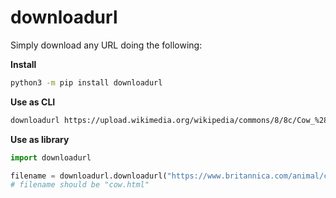 # downloadurl

Simply download any URL doing the following:

**Install**
```bash
python3 -m pip install downloadurl
```

**Use as CLI**
```bash
downloadurl https://upload.wikimedia.org/wikipedia/commons/8/8c/Cow_%28Fleckvieh_breed%29_Oeschinensee_Slaunger_2009-07-07.jpg cow
```

**Use as library**
```python
import downloadurl

filename = downloadurl.downloadurl("https://www.britannica.com/animal/cow", "cow")
# filename should be "cow.html"
```

